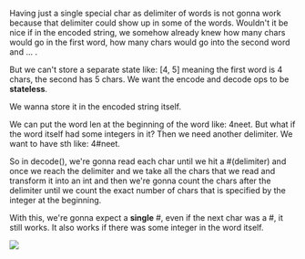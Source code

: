 Having just a single special char as delimiter of words is not gonna work because that delimiter could show up in some of the words.
Wouldn't it be nice if in the encoded string, we somehow already knew how many chars would go in the first word, how many chars would
go into the second word and ... .

But we can't store a separate state like: [4, 5] meaning the first word is 4 chars, the second has 5 chars. We want the 
encode and decode ops to be **stateless**.

We wanna store it in the encoded string itself.

We can put the word len at the beginning of the word like: 4neet. But what if the word itself had some integers in it?
Then we need another delimiter. We want to have sth like: 4#neet.

So in decode(), we're gonna read each char until we hit a #(delimiter) and once we reach the delimiter and we take all the chars
that we read and transform it into an int and then we're gonna count the chars after the delimiter until we count the exact number
of chars that is specified by the integer at the beginning.

With this, we're gonna expect a **single** #, even if the next char was a #, it still works. It also works if there was some integer in the
word itself.

![](./659-1.png)